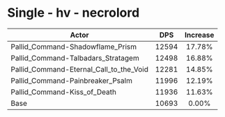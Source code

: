 # Single - hv - necrolord
| Actor | DPS | Increase |
|---|:---:|:---:|
|Pallid_Command-Shadowflame_Prism|12594|17.78%|
|Pallid_Command-Talbadars_Stratagem|12498|16.88%|
|Pallid_Command-Eternal_Call_to_the_Void|12281|14.85%|
|Pallid_Command-Painbreaker_Psalm|11996|12.19%|
|Pallid_Command-Kiss_of_Death|11936|11.63%|
|Base|10693|0.00%|

